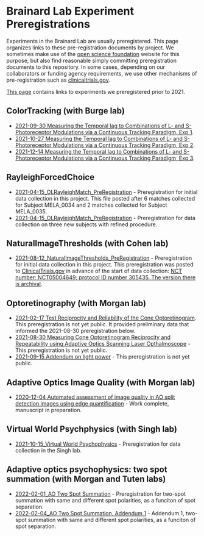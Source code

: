 # Brainard Lab Experiment Preregistrations

Experiments in the Brainard Lab are usually preregistered. This page organizes links to these pre-registration documents by project. We sometimes make use of the [open science foundation](https://osf.io) website for this purpose, but also find reasonable simply committing preregistration documents to this repository. In some cases, depending on our collaborators or funding agency requirements, we use other mechanisms of pre-registration such as [clinicaltrials.gov](https://clinicaltrials.gov).

[This page](https://github.com/BrainardLab/preregistrations/wiki/Older-Preregistrations) contains links to experiments we preregistered prior to 2021.

## ColorTracking (with Burge lab)

* [2021-09-30 Measuring the Temporal lag to Combinations of L- and S- Photoreceptor Modulations via a Continuous Tracking Paradigm, Exp 1](https://osf.io/xvsm3/).
* [2021-10-27 Measuring the Temporal lag to Combinations of L- and S- Photoreceptor Modulations via a Continuous Tracking Paradigm, Exp 2](https://osf.io/5y2dh/).
* [2021-12-14 Measuring the Temporal lag to Combinations of L- and S- Photoreceptor Modulations via a Continuous Tracking Paradigm, Exp 3](https://osf.io/e6dfs/).

## RayleighForcedChoice

* [2021-04-15_OLRayleighMatch_PreRegistration](https://github.com/BrainardLab/preregistrations/blob/main/ForcedChoiceCM/RayleighForcedChoice/2012-04-15_OLRayleighMatch_PreRegistration.pdf)  - Preregistration for initial data collection in this project.  This file posted after 6 matches collected for Subject MELA_0034 and 2 matches collected for Subject MELA_0035.
* [2021-04-15_OLRayleighMatch_PreRegistration](https://github.com/BrainardLab/preregistrations/blob/main/ForcedChoiceCM/RayleighForcedChoice/2021-07-07_OLRayleighMatch_PreRegistration_Updated.pdf) - Preregistration for data collection on three new subjects with refined procedure.

## NaturalImageThresholds (with Cohen lab)

* [2021-08-12_NaturalImageThresholds_PreRegistration](https://github.com/BrainardLab/preregistrations/blob/main/NaturalImageThresholds/InitialExperiments_2021/2021-08-12_NaturalImageThresholds_PreRegistration.pdf)  - Preregistration for initial data collection in this project. This preregistration was posted to [ClinicalTrials.gov](ClinicalTrials.gov) in advance of the start of data collection: [NCT number: NCT05004649; protocol ID number 305435. The version there is archival](https://clinicaltrials.gov/ct2/show/NCT05004649).

## Optoretinography (with Morgan lab)

* [2021-02-17 Test Reciprocity and Reliability of the Cone Optoretinogram](https://osf.io/sk78u/). This preregistration is not yet public. It provided preliminary data that informed the 2021-08-30 preregistration below.
* [2021-08-30 Measuring Cone Optoretinogram Reciprocity and Repeatability using Adaptive Optics Scanning Laser Opthalmoscope](https://osf.io/xufdh/) - This preregistration is not yet public.
* [2021-09-15 Addendum on light power](https://osf.io/uah7m/) - This preregistration is not yet public.

## Adaptive Optics Image Quality (with Morgan lab)

* [2020-12-04 Automated assessment of image quality in AO split detection images using edge quantification](https://osf.io/vmh6s/) - Work complete, manuscript in preparation. 

## Virtual World Psychphysics (with Singh lab)

* [2021-10-15_Virtual World Psychophysics](https://osf.io/ayf5c/) - Preregistration for data collection in the Singh lab.

## Adaptive optics psychophysics: two spot summation (with Morgan and Tuten labs)

* [2022-02-01_AO Two Spot Summation](https://github.com/BrainardLab/preregistrations/blob/main/AOTwoSpot/TwoSpotPreregistraiton-2022-02-01.pdf) - Preregistration for two-spot summation with same and different spot polarities, as a funciton of spot separation.
* [2022-02-04_AO Two Spot Summation, Addendum 1](https://github.com/BrainardLab/preregistrations/blob/main/AOTwoSpot/TwoSpotPreregistraiton-Addendum-2022-02-04.pdf) - Addendum 1, two-spot summation with same and different spot polarities, as a funciton of spot separation.

